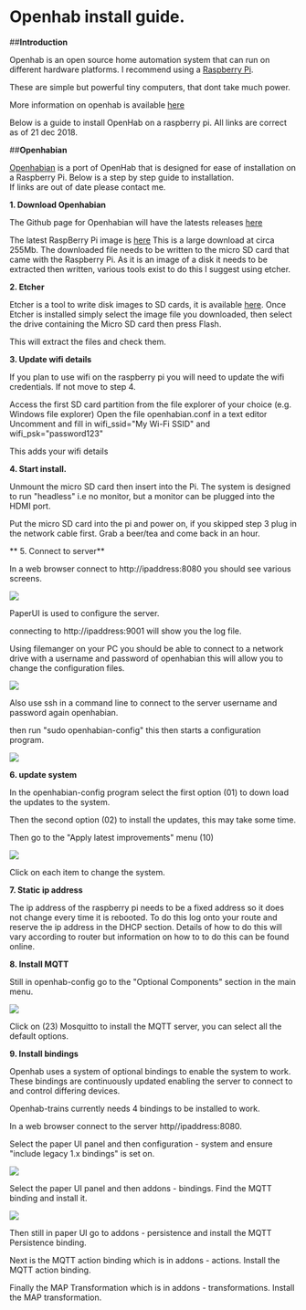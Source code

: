 # Openhab install guide.


##**Introduction**

Openhab is an open source home automation system that can run on different hardware platforms.
I recommend using a [Raspberry Pi](https://www.raspberrypi.org/products/raspberry-pi-3-model-b-plus/).

These are simple but powerful tiny computers, that dont take much power.  

More information on openhab is available [here](https://www.openhab.org/) 

Below is a guide to install OpenHab on a raspberry pi.   All links are correct as of 21 dec 2018.

##**Openhabian**

[Openhabian](https://www.openhab.org/docs/installation/openhabian.html)  is a port of OpenHab that is designed for ease of installation on a Raspberry Pi.  Below is a step by step guide to installation.  
If links are out of date please contact me.

**1. Download Openhabian**

The Github page for Openhabian will have the latests releases [here](https://github.com/openhab/openhabian/releases) 

The latest RaspBerry Pi image is [here](https://bintray.com/openhab/bin/download_file?file_path=openhabianpi-raspbian-201804031720-gitdba76f6-crc9e93c3eb.img.xz) This is a large download at
circa 255Mb.  The downloaded file needs to be written to the micro SD card that came with the Raspberry Pi.
As it is an image of a disk it needs to be extracted then written, various tools exist to do this I suggest using etcher.

**2. Etcher**

Etcher is a tool to write disk images to SD cards, it is available [here](https://www.balena.io/etcher/).
Once Etcher is installed simply select the image file you downloaded, then select the drive containing the 
Micro SD card then press Flash.

This will extract the files and check them.

**3. Update wifi details**

If you plan to use wifi on the raspberry pi you will need to update the wifi credentials.  If not move to step 4.

Access the first SD card partition from the file explorer of your choice (e.g. Windows file explorer)
Open the file openhabian.conf in a text editor
Uncomment and fill in wifi_ssid="My Wi-Fi SSID" and wifi_psk="password123"

This adds your wifi details

**4. Start install.**

Unmount the micro SD card then insert into the Pi.    The system is designed to run "headless" i.e no monitor, but a monitor can be plugged into the HDMI port.

Put the micro SD card into the pi and power on, if you skipped step 3 plug in the network cable first.   Grab a beer/tea and come back in an hour.

** 5. Connect to server**

In a web browser connect to http://ipaddress:8080  you should see various screens.

![ ](./openhab2.png  "start screen")

PaperUI is used to configure the server.

connecting to http://ipaddress:9001 will show you the log file.

Using filemanger on your PC you should be able to connect to a network drive with a username and password
of openhabian  this will allow you to change the configuration files.

![ ](./openhab-conf.png  "openhab file system")

Also use ssh in a command line to connect to the server username and password again openhabian.

then run "sudo openhabian-config"  this then starts a configuration program.

![ ](./openhabian-config.png  "open hab config")



**6. update system**

In the openhabian-config program select the first option (01) to down load the updates to the system.  

Then the second option (02) to install the updates, this may take some time.


Then go to the "Apply latest improvements" menu (10)

![ ](./latest_improvments.png  "latest improvments")

Click on each item to change the system.

**7. Static ip address**

The ip address of the raspberry pi needs to be a fixed address so it does not change every time it is rebooted.  To do this log onto your route and reserve the ip address in the DHCP section.  Details of how to do this will vary according to router but information on how to to do this can be found online.

**8. Install MQTT**

Still in openhab-config go to the "Optional Components" section in the main menu.

![ ](./MQTT.png  "MQTT")

Click on (23) Mosquitto to install the MQTT server, you can select all the default options.

**9. Install bindings**

Openhab uses a system of optional bindings to enable the system to work.   These bindings are continuously updated enabling the server to connect to and control differing devices.

Openhab-trains currently needs 4 bindings to be installed to work.


In a web browser connect to the server http//ipaddress:8080. 

Select the paper UI panel and then configuration - system and ensure
"include legacy 1.x bindings" is set on.

![ ](./legacy.png  "legacy bindings")

Select the paper UI panel and then addons - bindings.  Find the MQTT binding and install it.


![ ](./MQTT_install.png  "MQTT install")

Then still in paper UI go to addons - persistence and install the MQTT Persistence binding.

Next is the MQTT action binding which is in addons - actions.  Install the MQTT action binding.

Finally the MAP Transformation which is in addons - transformations.
Install the MAP transformation.